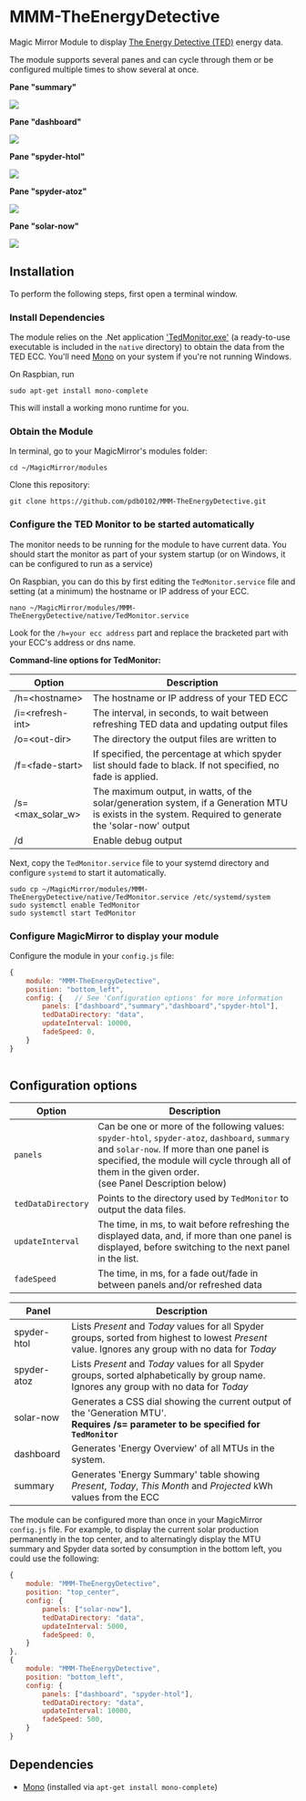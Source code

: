 # MMM-TheEnergyDetective
Magic Mirror Module to display [The Energy Detective (TED)](https://theenergydetective.com/) energy data.

The module supports several panes and can cycle through them or be configured multiple times to show several at once.

**Pane "summary"**

<img src="https://user-images.githubusercontent.com/17531356/50731541-c4d06f80-1124-11e9-9243-10ae33d2f33d.png"></img>

**Pane "dashboard"**

<img src="https://user-images.githubusercontent.com/17531356/50731544-c5690600-1124-11e9-93fa-d82c8abed926.png"></img> 

**Pane "spyder-htol"**

<img src="https://user-images.githubusercontent.com/17531356/50731540-c4d06f80-1124-11e9-95df-47835ff828f3.png"></img>

**Pane "spyder-atoz"**

<img src="https://user-images.githubusercontent.com/17531356/50731542-c5690600-1124-11e9-80b9-583940aef7b9.png"></img>

**Pane "solar-now"**

<img src="https://user-images.githubusercontent.com/17531356/50731543-c5690600-1124-11e9-9a94-1c6134601b24.png"></img>

## Installation

To perform the following steps, first open a terminal window.

### Install Dependencies
The module relies on the .Net application ['TedMonitor.exe'](https://github.com/pdb0102/TedMonitor) (a ready-to-use executable is included in the `native` directory) to obtain the data from the TED ECC. You'll need [Mono](https://www.mono-project.com/) on your system if you're not running Windows.

On Raspbian, run
````
sudo apt-get install mono-complete
````
This will install a working mono runtime for you.


### Obtain the Module
In terminal, go to your MagicMirror's modules folder:
````
cd ~/MagicMirror/modules
````

Clone this repository:
````
git clone https://github.com/pdb0102/MMM-TheEnergyDetective.git
````

### Configure the TED Monitor to be started automatically
The monitor needs to be running for the module to have current data. You should start the monitor as part of your system startup (or on Windows, it can be configured to run as a service)

On Raspbian, you can do this by first editing the `TedMonitor.service` file and setting (at a minimum) the hostname or IP address of your ECC.

````
nano ~/MagicMirror/modules/MMM-TheEnergyDetective/native/TedMonitor.service
````
Look for the `/h=your ecc address` part and replace the bracketed part with your ECC's address or dns name.

**Command-line options for TedMonitor:**

|Option|Description|
|------|-----------|
|/h=&lt;hostname&gt;|The hostname or IP address of your TED ECC|
|/i=&lt;refresh-int&gt;|The interval, in seconds, to wait between refreshing TED data and updating output files|
|/o=&lt;out-dir&gt;|The directory the output files are written to|
|/f=&lt;fade-start&gt;|If specified, the percentage at which spyder list should fade to black. If not specified, no fade is applied.|
|/s=&lt;max_solar_w&gt;|The maximum output, in watts, of the solar/generation system, if a Generation MTU is exists in the system. Required to generate the 'solar-now' output|
|/d|Enable debug output|

Next, copy the `TedMonitor.service` file to your systemd directory and configure `systemd` to start it automatically.
````
sudo cp ~/MagicMirror/modules/MMM-TheEnergyDetective/native/TedMonitor.service /etc/systemd/system
sudo systemctl enable TedMonitor
sudo systemctl start TedMonitor
````

### Configure MagicMirror to display your module 

Configure the module in your `config.js` file:
````javascript
{
    module: "MMM-TheEnergyDetective",
    position: "bottom_left",
    config: {	// See 'Configuration options' for more information
        panels: ["dashboard","summary","dashboard","spyder-htol"],
        tedDataDirectory: "data",
        updateInterval: 10000,
        fadeSpeed: 0,
    }
}
		
````

## Configuration options
|Option|Description|
|---|---|
|`panels`|Can be one or more of the following values: `spyder-htol`, `spyder-atoz`, `dashboard`, `summary` and `solar-now`. If more than one panel is specified, the module will cycle through all of them in the given order.<BR>(see Panel Description below)|
|`tedDataDirectory`|Points to the directory used by `TedMonitor` to output the data files.|
|`updateInterval`|The time, in ms, to wait before refreshing the displayed data, and, if more than one panel is displayed, before switching to the next panel in the list.|
|`fadeSpeed`|The time, in ms, for a fade out/fade in between panels and/or refreshed data|

|Panel|Description|
|---|---|
|spyder-htol|Lists *Present* and *Today* values for all Spyder groups, sorted from highest to lowest *Present* value. Ignores any group with no data for *Today*
|spyder-atoz|Lists *Present* and *Today* values for all Spyder groups, sorted alphabetically by group name. Ignores any group with no data for *Today*
|solar-now|Generates a CSS dial showing the current output of the 'Generation MTU'.<BR>**Requires /s= parameter to be specified for `TedMonitor`**
|dashboard|Generates 'Energy Overview' of all MTUs in the system.|
|summary|Generates 'Energy Summary' table showing *Present*, *Today*, *This Month* and *Projected* kWh values from the ECC|

The module can be configured more than once in your MagicMirror `config.js` file. For example, to display the current solar production permanently in the top center, and to alternatingly display the MTU summary and Spyder data sorted by consumption in the bottom left, you could use the following:
````javascript
{
	module: "MMM-TheEnergyDetective",
	position: "top_center",
	config: {
		panels: ["solar-now"],
		tedDataDirectory: "data",
		updateInterval: 5000,
		fadeSpeed: 0,
	}
},
{
	module: "MMM-TheEnergyDetective",
	position: "bottom_left",
	config: {
		panels: ["dashboard", "spyder-htol"],
		tedDataDirectory: "data",
		updateInterval: 10000,
		fadeSpeed: 500,
	}
}
````

## Dependencies
* [Mono](https://www.mono-project.com/) (installed via `apt-get install mono-complete`)

